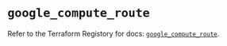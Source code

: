 # `google_compute_route`

Refer to the Terraform Registory for docs: [`google_compute_route`](https://registry.terraform.io/providers/hashicorp/google-beta/5.21.0/docs/resources/google_compute_route).
